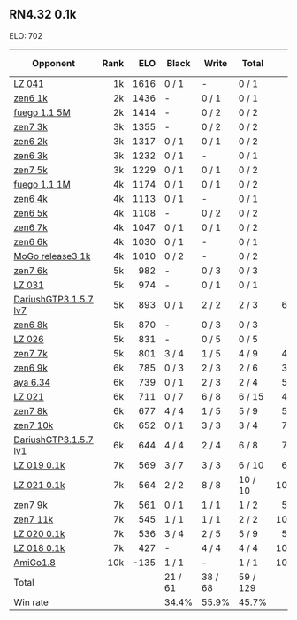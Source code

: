 ## RN4.32 0.1k ##

ELO: 702

Opponent | Rank | ELO | Black | Write | Total | Win rate
---------|-----:|----:|-------|-------|-------|-------:
[LZ 041](LZ%20041.md) | 1k | 1616 | 0 / 1 | - | 0 / 1 | 0.0%
[zen6 1k](zen6%201k.md) | 2k | 1436 | - | 0 / 1 | 0 / 1 | 0.0%
[fuego 1.1 5M](fuego%201.1%205M.md) | 2k | 1414 | - | 0 / 2 | 0 / 2 | 0.0%
[zen7 3k](zen7%203k.md) | 3k | 1355 | - | 0 / 2 | 0 / 2 | 0.0%
[zen6 2k](zen6%202k.md) | 3k | 1317 | 0 / 1 | 0 / 1 | 0 / 2 | 0.0%
[zen6 3k](zen6%203k.md) | 3k | 1232 | 0 / 1 | - | 0 / 1 | 0.0%
[zen7 5k](zen7%205k.md) | 3k | 1229 | 0 / 1 | 0 / 1 | 0 / 2 | 0.0%
[fuego 1.1 1M](fuego%201.1%201M.md) | 4k | 1174 | 0 / 1 | 0 / 1 | 0 / 2 | 0.0%
[zen6 4k](zen6%204k.md) | 4k | 1113 | 0 / 1 | - | 0 / 1 | 0.0%
[zen6 5k](zen6%205k.md) | 4k | 1108 | - | 0 / 2 | 0 / 2 | 0.0%
[zen6 7k](zen6%207k.md) | 4k | 1047 | 0 / 1 | 0 / 1 | 0 / 2 | 0.0%
[zen6 6k](zen6%206k.md) | 4k | 1030 | 0 / 1 | - | 0 / 1 | 0.0%
[MoGo release3 1k](MoGo%20release3%201k.md) | 4k | 1010 | 0 / 2 | - | 0 / 2 | 0.0%
[zen7 6k](zen7%206k.md) | 5k | 982 | - | 0 / 3 | 0 / 3 | 0.0%
[LZ 031](LZ%20031.md) | 5k | 974 | - | 0 / 1 | 0 / 1 | 0.0%
[DariushGTP3.1.5.7 lv7](DariushGTP3.1.5.7%20lv7.md) | 5k | 893 | 0 / 1 | 2 / 2 | 2 / 3 | 66.7%
[zen6 8k](zen6%208k.md) | 5k | 870 | - | 0 / 3 | 0 / 3 | 0.0%
[LZ 026](LZ%20026.md) | 5k | 831 | - | 0 / 5 | 0 / 5 | 0.0%
[zen7 7k](zen7%207k.md) | 5k | 801 | 3 / 4 | 1 / 5 | 4 / 9 | 44.4%
[zen6 9k](zen6%209k.md) | 6k | 785 | 0 / 3 | 2 / 3 | 2 / 6 | 33.3%
[aya 6.34](aya%206.34.md) | 6k | 739 | 0 / 1 | 2 / 3 | 2 / 4 | 50.0%
[LZ 021](LZ%20021.md) | 6k | 711 | 0 / 7 | 6 / 8 | 6 / 15 | 40.0%
[zen7 8k](zen7%208k.md) | 6k | 677 | 4 / 4 | 1 / 5 | 5 / 9 | 55.6%
[zen7 10k](zen7%2010k.md) | 6k | 652 | 0 / 1 | 3 / 3 | 3 / 4 | 75.0%
[DariushGTP3.1.5.7 lv1](DariushGTP3.1.5.7%20lv1.md) | 6k | 644 | 4 / 4 | 2 / 4 | 6 / 8 | 75.0%
[LZ 019 0.1k](LZ%20019%200.1k.md) | 7k | 569 | 3 / 7 | 3 / 3 | 6 / 10 | 60.0%
[LZ 021 0.1k](LZ%20021%200.1k.md) | 7k | 564 | 2 / 2 | 8 / 8 | 10 / 10 | 100.0%
[zen7 9k](zen7%209k.md) | 7k | 561 | 0 / 1 | 1 / 1 | 1 / 2 | 50.0%
[zen7 11k](zen7%2011k.md) | 7k | 545 | 1 / 1 | 1 / 1 | 2 / 2 | 100.0%
[LZ 020 0.1k](LZ%20020%200.1k.md) | 7k | 536 | 3 / 4 | 2 / 5 | 5 / 9 | 55.6%
[LZ 018 0.1k](LZ%20018%200.1k.md) | 7k | 427 | - | 4 / 4 | 4 / 4 | 100.0%
[AmiGo1.8](AmiGo1.8.md) | 10k | -135 | 1 / 1 | - | 1 / 1 | 100.0%
Total | | | 21 / 61 | 38 / 68 | 59 / 129 | 
Win rate| | | 34.4% | 55.9% | 45.7% | 
